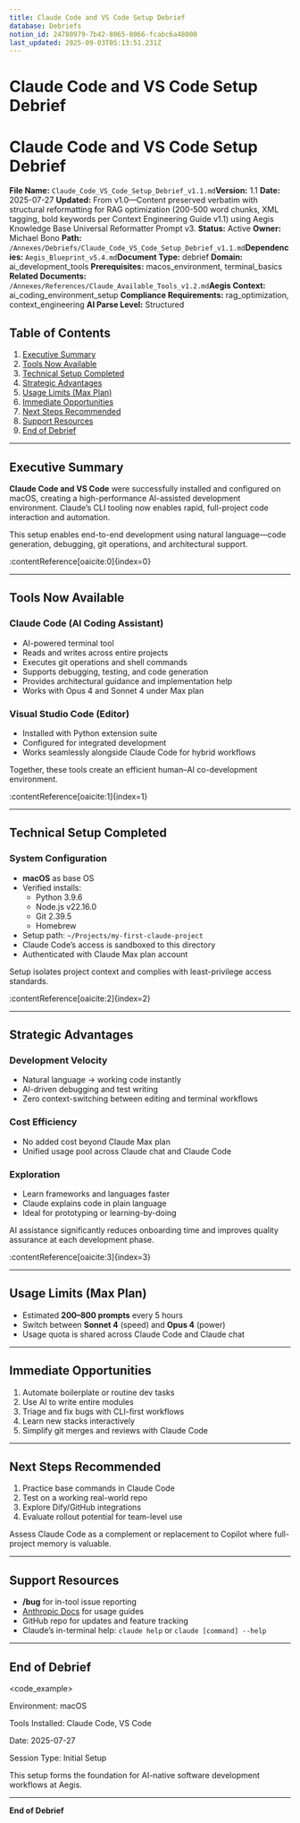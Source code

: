 ```yaml
---
title: Claude Code and VS Code Setup Debrief
database: Debriefs
notion_id: 24780979-7b42-8065-8066-fcabc6a48000
last_updated: 2025-09-03T05:13:51.231Z
---
```


# Claude Code and VS Code Setup Debrief


# Claude Code and VS Code Setup Debrief


**File Name:** `Claude_Code_VS_Code_Setup_Debrief_v1.1.md`**Version:** 1.1
**Date:** 2025-07-27
**Updated:** From v1.0—Content preserved verbatim with structural reformatting for RAG optimization (200-500 word chunks, XML tagging, bold keywords per Context Engineering Guide v1.1) using Aegis Knowledge Base Universal Reformatter Prompt v3.
**Status:** Active
**Owner:** Michael Bono
**Path:** `/Annexes/Debriefs/Claude_Code_VS_Code_Setup_Debrief_v1.1.md`**Dependencies:** `Aegis_Blueprint_v5.4.md`**Document Type:** debrief
**Domain:** ai\_development\_tools
**Prerequisites:** macos\_environment, terminal\_basics
**Related Documents:** `/Annexes/References/Claude_Available_Tools_v1.2.md`**Aegis Context:** ai\_coding\_environment\_setup
**Compliance Requirements:** rag\_optimization, context\_engineering
**AI Parse Level:** Structured


## Table of Contents

1. [Executive Summary](https://www.notion.so/238809797b4280eb8ebedc8831cecb0d?v=238809797b428016b5d0000c8a271427&p=247809797b4280658066fcabc6a48000&pm=s#executive-summary)
2. [Tools Now Available](https://www.notion.so/238809797b4280eb8ebedc8831cecb0d?v=238809797b428016b5d0000c8a271427&p=247809797b4280658066fcabc6a48000&pm=s#tools-now-available)
3. [Technical Setup Completed](https://www.notion.so/238809797b4280eb8ebedc8831cecb0d?v=238809797b428016b5d0000c8a271427&p=247809797b4280658066fcabc6a48000&pm=s#technical-setup-completed)
4. [Strategic Advantages](https://www.notion.so/238809797b4280eb8ebedc8831cecb0d?v=238809797b428016b5d0000c8a271427&p=247809797b4280658066fcabc6a48000&pm=s#strategic-advantages)
5. [Usage Limits (Max Plan)](https://www.notion.so/238809797b4280eb8ebedc8831cecb0d?v=238809797b428016b5d0000c8a271427&p=247809797b4280658066fcabc6a48000&pm=s#usage-limits-max-plan)
6. [Immediate Opportunities](https://www.notion.so/238809797b4280eb8ebedc8831cecb0d?v=238809797b428016b5d0000c8a271427&p=247809797b4280658066fcabc6a48000&pm=s#immediate-opportunities)
7. [Next Steps Recommended](https://www.notion.so/238809797b4280eb8ebedc8831cecb0d?v=238809797b428016b5d0000c8a271427&p=247809797b4280658066fcabc6a48000&pm=s#next-steps-recommended)
8. [Support Resources](https://www.notion.so/238809797b4280eb8ebedc8831cecb0d?v=238809797b428016b5d0000c8a271427&p=247809797b4280658066fcabc6a48000&pm=s#support-resources)
9. [End of Debrief](https://www.notion.so/238809797b4280eb8ebedc8831cecb0d?v=238809797b428016b5d0000c8a271427&p=247809797b4280658066fcabc6a48000&pm=s#end-of-debrief)

---


## Executive Summary


**Claude Code and VS Code** were successfully installed and configured on macOS, creating a high-performance AI-assisted development environment. Claude’s CLI tooling now enables rapid, full-project code interaction and automation.


<important>


This setup enables end-to-end development using natural language—code generation, debugging, git operations, and architectural support.


</important>:contentReference[oaicite:0]{index=0}


---


## Tools Now Available


### Claude Code (AI Coding Assistant)

- AI-powered terminal tool
- Reads and writes across entire projects
- Executes git operations and shell commands
- Supports debugging, testing, and code generation
- Provides architectural guidance and implementation help
- Works with Opus 4 and Sonnet 4 under Max plan

### Visual Studio Code (Editor)

- Installed with Python extension suite
- Configured for integrated development
- Works seamlessly alongside Claude Code for hybrid workflows

<answer>


Together, these tools create an efficient human–AI co-development environment.


</answer>:contentReference[oaicite:1]{index=1}


---


## Technical Setup Completed


### System Configuration

- **macOS** as base OS
- Verified installs:
    - Python 3.9.6
    - Node.js v22.16.0
    - Git 2.39.5
    - Homebrew
- Setup path: `~/Projects/my-first-claude-project`
- Claude Code’s access is sandboxed to this directory
- Authenticated with Claude Max plan account

<important>


Setup isolates project context and complies with least-privilege access standards.


</important>:contentReference[oaicite:2]{index=2}


---


## Strategic Advantages


### Development Velocity

- Natural language → working code instantly
- AI-driven debugging and test writing
- Zero context-switching between editing and terminal workflows

### Cost Efficiency

- No added cost beyond Claude Max plan
- Unified usage pool across Claude chat and Claude Code

### Exploration

- Learn frameworks and languages faster
- Claude explains code in plain language
- Ideal for prototyping or learning-by-doing

<thinking>


AI assistance significantly reduces onboarding time and improves quality assurance at each development phase.


</thinking>:contentReference[oaicite:3]{index=3}


---


## Usage Limits (Max Plan)

- Estimated **200–800 prompts** every 5 hours
- Switch between **Sonnet 4** (speed) and **Opus 4** (power)
- Usage quota is shared across Claude Code and Claude chat

---


## Immediate Opportunities

1. Automate boilerplate or routine dev tasks
2. Use AI to write entire modules
3. Triage and fix bugs with CLI-first workflows
4. Learn new stacks interactively
5. Simplify git merges and reviews with Claude Code

---


## Next Steps Recommended

1. Practice base commands in Claude Code
2. Test on a working real-world repo
3. Explore Dify/GitHub integrations
4. Evaluate rollout potential for team-level use

<important>


Assess Claude Code as a complement or replacement to Copilot where full-project memory is valuable.


</important>


---


## Support Resources

- **/bug** for in-tool issue reporting
- [Anthropic Docs](https://docs.anthropic.com/) for usage guides
- GitHub repo for updates and feature tracking
- Claude’s in-terminal help: `claude help` or `claude [command] --help`

---


## End of Debrief


\<code\_example>


<summary>
Environment: macOS


Tools Installed: Claude Code, VS Code


Date: 2025-07-27


Session Type: Initial Setup


</summary>
</code_example>


This setup forms the foundation for AI-native software development workflows at Aegis.


---


**End of Debrief**

